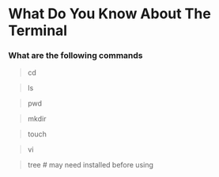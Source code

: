 # What Do You Know About The Terminal

### What are the following commands

> cd

> ls

> pwd

> mkdir

> touch

> vi

> tree # may need installed before using
